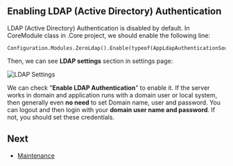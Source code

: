 ## Enabling LDAP (Active Directory) Authentication

LDAP (Active Directory) Authentication is disabled by default. In CoreModule class in .Core project, we should enable the following line:

```
Configuration.Modules.ZeroLdap().Enable(typeof(AppLdapAuthenticationSource));
```

Then, we can see **LDAP settings** section in settings page:

<img src="images/tenant-settings-ldap-1.png" alt="LDAP Settings" class="img-thumbnail" />

We can check "**Enable LDAP Authentication**" to enable it. If the server works in domain and application runs with a domain user or local system, then generally even **no need** to set Domain name, user and
password. You can logout and then login with your **domain user name and password**. If not, you should set these credentials.

## Next

- [Maintenance](Features-Mvc-Core-Maintenance)